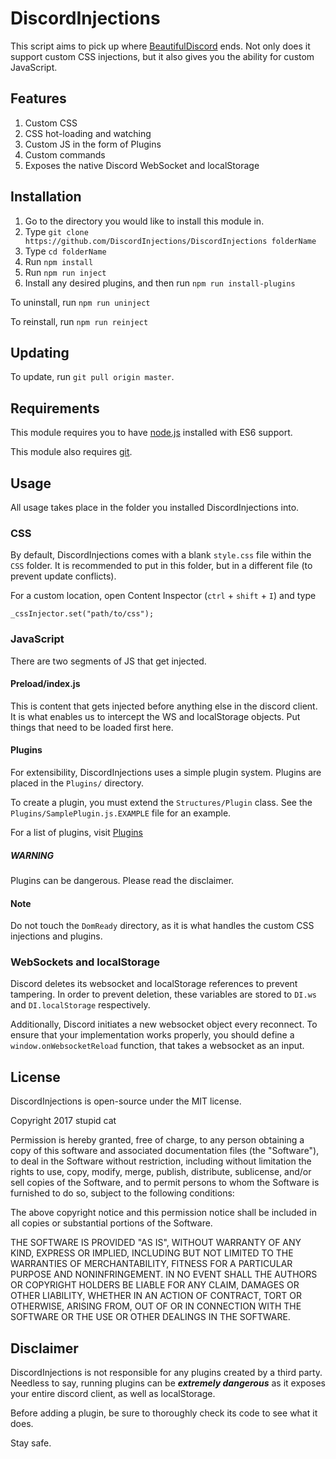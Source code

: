 # DiscordInjections

This script aims to pick up where [BeautifulDiscord](https://github.com/leovoel/BeautifulDiscord) ends. Not only does it support custom CSS injections, but it also gives you the ability for custom JavaScript.

## Features

1. Custom CSS
2. CSS hot-loading and watching
3. Custom JS in the form of Plugins
5. Custom commands
4. Exposes the native Discord WebSocket and localStorage

## Installation

1. Go to the directory you would like to install this module in.
2. Type `git clone https://github.com/DiscordInjections/DiscordInjections folderName`
3. Type `cd folderName`
4. Run `npm install`
5. Run `npm run inject`
6. Install any desired plugins, and then run `npm run install-plugins`

To uninstall, run `npm run uninject`

To reinstall, run `npm run reinject`

## Updating

To update, run `git pull origin master`.

## Requirements

This module requires you to have [node.js](https://nodejs.org/en/download/) installed with ES6 support.

This module also requires [git](https://git-scm.com/downloads). 

## Usage

All usage takes place in the folder you installed DiscordInjections into.

### CSS

By default, DiscordInjections comes with a blank `style.css` file within the `CSS` folder. It is recommended to put in this folder, but in a different file (to prevent update conflicts).

For a custom location, open Content Inspector (`ctrl` + `shift` + `I`) and type
```
_cssInjector.set("path/to/css");
```

### JavaScript

There are two segments of JS that get injected.

#### Preload/index.js

This is content that gets injected before anything else in the discord client. It is what enables us to intercept the WS and localStorage objects. Put things that need to be loaded first here.

#### Plugins

For extensibility, DiscordInjections uses a simple plugin system. Plugins are placed in the `Plugins/` directory.

To create a plugin, you must extend the `Structures/Plugin` class. See the `Plugins/SamplePlugin.js.EXAMPLE` file for an example.

For a list of plugins, visit [Plugins](https://github.com/DiscordInjections/Plugins)

##### WARNING

Plugins can be dangerous. Please read the disclaimer.

#### Note

Do not touch the `DomReady` directory, as it is what handles the custom CSS injections and plugins.

### WebSockets and localStorage

Discord deletes its websocket and localStorage references to prevent tampering. In order to prevent deletion, these variables are stored to `DI.ws` and `DI.localStorage` respectively.

Additionally, Discord initiates a new websocket object every reconnect. To ensure that your implementation works properly, you should define a `window.onWebsocketReload` function, that takes a websocket as an input.

## License

DiscordInjections is open-source under the MIT license.

Copyright 2017 stupid cat

Permission is hereby granted, free of charge, to any person obtaining a copy of this software and associated documentation files (the "Software"), to deal in the Software without restriction, including without limitation the rights to use, copy, modify, merge, publish, distribute, sublicense, and/or sell copies of the Software, and to permit persons to whom the Software is furnished to do so, subject to the following conditions:

The above copyright notice and this permission notice shall be included in all copies or substantial portions of the Software.

THE SOFTWARE IS PROVIDED "AS IS", WITHOUT WARRANTY OF ANY KIND, EXPRESS OR IMPLIED, INCLUDING BUT NOT LIMITED TO THE WARRANTIES OF MERCHANTABILITY, FITNESS FOR A PARTICULAR PURPOSE AND NONINFRINGEMENT. IN NO EVENT SHALL THE AUTHORS OR COPYRIGHT HOLDERS BE LIABLE FOR ANY CLAIM, DAMAGES OR OTHER LIABILITY, WHETHER IN AN ACTION OF CONTRACT, TORT OR OTHERWISE, ARISING FROM, OUT OF OR IN CONNECTION WITH THE SOFTWARE OR THE USE OR OTHER DEALINGS IN THE SOFTWARE.

## Disclaimer

DiscordInjections is not responsible for any plugins created by a third party. Needless to say, running plugins can be ***extremely dangerous*** as it exposes your entire discord client, as well as localStorage.

Before adding a plugin, be sure to thoroughly check its code to see what it does.

Stay safe.